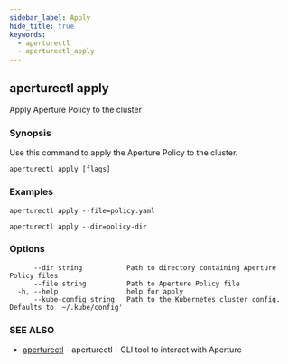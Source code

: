 ```yaml
---
sidebar_label: Apply
hide_title: true
keywords:
  - aperturectl
  - aperturectl_apply
---
```


## aperturectl apply

Apply Aperture Policy to the cluster

### Synopsis

Use this command to apply the Aperture Policy to the cluster.

```
aperturectl apply [flags]
```

### Examples

```
aperturectl apply --file=policy.yaml

aperturectl apply --dir=policy-dir
```

### Options

```
      --dir string           Path to directory containing Aperture Policy files
      --file string          Path to Aperture Policy file
  -h, --help                 help for apply
      --kube-config string   Path to the Kubernetes cluster config. Defaults to '~/.kube/config'
```

### SEE ALSO

- [aperturectl](/reference/aperturectl/aperturectl.md) - aperturectl - CLI tool to interact with Aperture
